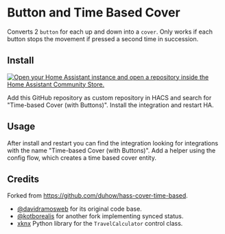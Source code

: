 # Button and Time Based Cover

Converts 2 `button` for each up and down into a `cover`. Only works if each button stops the movement if pressed a second time in succession.

## Install

[![Open your Home Assistant instance and open a repository inside the Home Assistant Community Store.](https://my.home-assistant.io/badges/hacs_repository.svg)](https://my.home-assistant.io/redirect/hacs_repository/?owner=Neffez&repository=ha-cover-time-button-based&category=integration)

Add this GitHub repository as custom repository in HACS and search for "Time-based Cover (with Buttons)". Install the integration and restart HA.

## Usage

After install and restart you can find the integration looking for integrations with the name "Time-based Cover (with Buttons)". 
Add a helper using the config flow, which creates a time based cover entity.

## Credits

Forked from https://github.com/duhow/hass-cover-time-based.
* [@davidramosweb](https://github.com/davidramosweb) for its original code base.
* [@kotborealis](https://github.com/kotborealis/home-assistant-custom-components-cover-time-based-synced) for another fork implementing synced status.
* [xknx](https://xknx.io/) Python library for the `TravelCalculator` control class.
